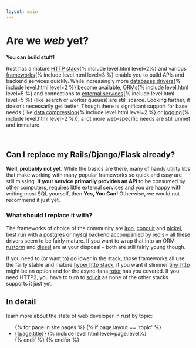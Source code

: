 ```yaml
---
layout: main
---
```


# Are we *web* yet?

**You can build stuff!**

<p>Rust has a mature <a href="/topics/stack.html">HTTP stack</a>{% include level.html level=2%} and various <a href="/topics/frameworks.html">frameworks</a>{% include level.html level=3 %} enable you to build APIs and backend services quickly. While increasingly more <a href="/topics/database.html#drivers">databases drivers</a>{% include level.html level=2 %} become available, <a href="/topics/database.html#orms">ORMs</a>{% include level.html level=5 %} and connections to <a href="/topics/services.html">external services</a>{% include level.html level=5 %} (like search or worker queues) are still scarce. Looking farther, it doesn't necessarily get better. Though there is significant support for base needs (like <a href="/topics/compression.html">data compression</a>{% include level.html level=2 %} or <a href="/topics/logging.html">logging</a>{% include level.html level=2 %}), a lot more web-specific needs are still unmet and immature.</p>

<p>&nbsp;</p>

## Can I replace my Rails/Django/Flask already?

**Well, probably not yet**. While the basics are there, many of handy utility libs that make working with many popular frameworks so quick and easy are still missing. **If your service primarily provides an API** to be consumed by  other computers, requires little external services and you are happy with writing most SQL yourself, then **Yes, You Can!** Otherwise, we would not recommend it just yet.

### What should I replace it with?

The frameworks of choice of the community are <a href="/topics/frameworks.html#pkg-iron">iron</a>, <a href="/topics/frameworks.html#pkg-conduit">conduit</a> and <a href="/topics/frameworks.html#pkg-nickel">nickel</a>, best run with a <a href="/topics/database.html#pkg-postgres">postgres</a> or <a href="/topics/database.html#pkg-mysql">mysql</a> backend accompanied by <a href="/topics/database.html#pkg-redis">redis</a> – all these drivers seem to be fairly mature. If you want to wrap that into an ORM <a href="/topics/database.html#pkg-rustorm">rustorm</a> and <a href="/topics/frameworks.html#pkg-diesel">diesel</a> are at your disposal – both are still fairly young though.

If you need to (or want to) go lower in the stack, those frameworks all use the fairly stable and mature <a href="/topics/stack.html#pkg-hyper">hyper http stack</a>, if you want it slimmer <a href="/topics/stack.html#pkg-tiny_http">tiny_http</a> might be an option and for the async-fans <a href="/topics/stack.html#pkg-rotor-http">rotor</a> has you covered. If you need HTTP2, you have to turn to <a href="/topics/stack.html#pkg-solicit">solicit</a> as none of the other stacks supports it just yet.


## In detail

learn more about the state of web developer in rust by topic:

<ul class="topic-list">
  {% for page in site.pages %}
    {% if page.layout == 'topic' %}
      <li><a href="{{page.url}}">{{page.title}}</a>  {% include level.html level=page.level%}</li>
    {% endif %}
  {% endfor %}
</ul>

